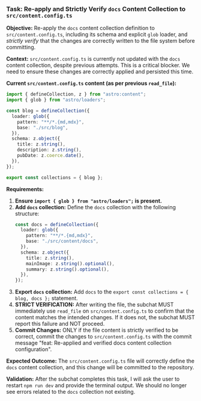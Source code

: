 ### Task: Re-apply and Strictly Verify `docs` Content Collection to `src/content.config.ts`

**Objective:** Re-apply the `docs` content collection definition to `src/content.config.ts`, including its schema and explicit `glob` loader, and *strictly verify* that the changes are correctly written to the file system before committing.

**Context:**
`src/content.config.ts` is currently not updated with the `docs` content collection, despite previous attempts. This is a critical blocker. We need to ensure these changes are correctly applied and persisted this time.

**Current `src/content.config.ts` content (as per previous `read_file`):**
```typescript
import { defineCollection, z } from "astro:content";
import { glob } from "astro/loaders";

const blog = defineCollection({
  loader: glob({
    pattern: "**/*.{md,mdx}",
    base: "./src/blog",
  }),
  schema: z.object({
    title: z.string(),
    description: z.string(),
    pubDate: z.coerce.date(),
  }),
});

export const collections = { blog };
```

**Requirements:**
1.  **Ensure `import { glob } from "astro/loaders";` is present.**
2.  **Add `docs` collection:** Define the `docs` collection with the following structure:
    ```typescript
    const docs = defineCollection({
      loader: glob({
        pattern: "**/*.{md,mdx}",
        base: "./src/content/docs",
      }),
      schema: z.object({
        title: z.string(),
        mainImage: z.string().optional(),
        summary: z.string().optional(),
      }),
    });
    ```
3.  **Export `docs` collection:** Add `docs` to the `export const collections = { blog, docs };` statement.
4.  **STRICT VERIFICATION:** After writing the file, the subchat MUST immediately use `read_file` on `src/content.config.ts` to confirm that the content matches the intended changes. If it does not, the subchat MUST report this failure and NOT proceed.
5.  **Commit Changes:** ONLY if the file content is strictly verified to be correct, commit the changes to `src/content.config.ts` with the commit message "feat: Re-applied and verified docs content collection configuration".

**Expected Outcome:**
The `src/content.config.ts` file will correctly define the `docs` content collection, and this change will be committed to the repository.

**Validation:**
After the subchat completes this task, I will ask the user to restart `npm run dev` and provide the terminal output. We should no longer see errors related to the `docs` collection not existing.